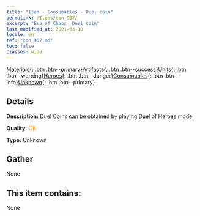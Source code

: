 ```yaml
---
title: "Item - Consumables - Duel coin"
permalink: /Items/con_907/
excerpt: "Era of Chaos  Duel coin"
last_modified_at: 2021-03-18
locale: en
ref: "con_907.md"
toc: false
classes: wide
---
```

 [Materials](/Items/){: .btn .btn--primary}[Artifacts](/Items/Artifacts/){: .btn .btn--success}[Units](/Items/Units/){: .btn .btn--warning}[Heroes](/Items/Heroes/){: .btn .btn--danger}[Consumables](/Items/Consumables/){: .btn .btn--info}[Unknown](/Items/Unknown/){: .btn .btn--primary}

## Details
 **Description:** Duel Coins can be obtained by playing Duel of Heroes mode.

 **Quality:** <span style="color: #FF8C00">OK</span>

 **Type:** Unknown

## Gather

  None

## This item contains:

  None

